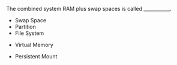 The combined system RAM plus swap spaces is called ___________.
* Swap Space
* Partition
* File System
+ Virtual Memory
* Persistent Mount

